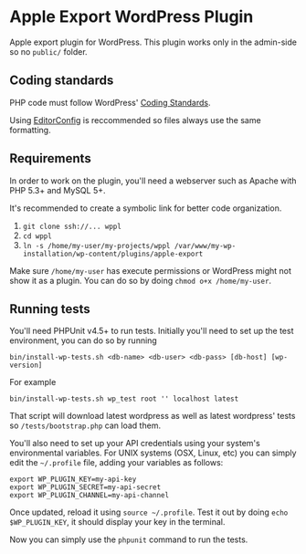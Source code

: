 # Apple Export WordPress Plugin
Apple export plugin for WordPress. This plugin works only in the admin-side so
no `public/` folder.

## Coding standards
PHP code must follow WordPress' [Coding
Standards](https://codex.wordpress.org/WordPress_Coding_Standards).

Using [EditorConfig](http://editorconfig.org) is reccommended so files always
use the same formatting.

## Requirements
In order to work on the plugin, you'll need a webserver such as Apache with
PHP 5.3+ and MySQL 5+.

It's recommended to create a symbolic link for better code organization.

1. `git clone ssh://... wppl`
2. `cd wppl`
3. `ln -s /home/my-user/my-projects/wppl /var/www/my-wp-installation/wp-content/plugins/apple-export`

Make sure `/home/my-user` has execute permissions or WordPress might not show it
as a plugin. You can do so by doing `chmod o+x /home/my-user`.

## Running tests
You'll need PHPUnit v4.5+ to run tests. Initially you'll need to set up the
test environment, you can do so by running

    bin/install-wp-tests.sh <db-name> <db-user> <db-pass> [db-host] [wp-version]

For example

    bin/install-wp-tests.sh wp_test root '' localhost latest

That script will download latest wordpress as well as latest wordpress' tests so
`/tests/bootstrap.php` can load them.

You'll also need to set up your API credentials using your system's
environmental variables. For UNIX systems (OSX, Linux, etc) you can simply edit
the `~/.profile` file, adding your variables as follows:

    export WP_PLUGIN_KEY=my-api-key
    export WP_PLUGIN_SECRET=my-api-secret
    export WP_PLUGIN_CHANNEL=my-api-channel

Once updated, reload it using `source ~/.profile`. Test it out by doing `echo
$WP_PLUGIN_KEY`, it should display your key in the terminal.

Now you can simply use the `phpunit` command to run the tests.
